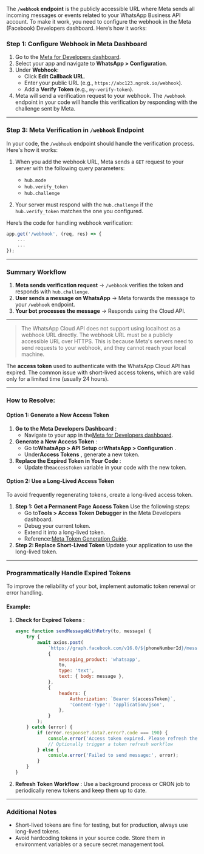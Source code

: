 The **`/webhook` endpoint** is the publicly accessible URL where Meta sends all incoming messages or events related to your WhatsApp Business API account. To make it work, you need to configure the webhook in the Meta (Facebook) Developers dashboard. Here’s how it works:

### **Step 1: Configure Webhook in Meta Dashboard**

1. Go to the [Meta for Developers dashboard](https://developers.facebook.com/).
2. Select your app and navigate to **WhatsApp > Configuration**.
3. Under **Webhook**:
   - Click **Edit Callback URL**.
   - Enter your public URL (e.g., `https://abc123.ngrok.io/webhook`).
   - Add a **Verify Token** (e.g., `my-verify-token`).
4. Meta will send a verification request to your webhook. The `/webhook` endpoint in your code will handle this verification by responding with the challenge sent by Meta.

---

### **Step 3: Meta Verification in `/webhook` Endpoint**

In your code, the `/webhook` endpoint should handle the verification process. Here's how it works:

1. When you add the webhook URL, Meta sends a `GET` request to your server with the following query parameters:

   - `hub.mode`
   - `hub.verify_token`
   - `hub.challenge`
2. Your server must respond with the `hub.challenge` if the `hub.verify_token` matches the one you configured.

Here’s the code for handling webhook verification:

```javascript
app.get('/webhook', (req, res) => {
    ...
    ...
});
```

---

### **Summary Workflow**

1. **Meta sends verification request** → `/webhook` verifies the token and responds with `hub.challenge`.
2. **User sends a message on WhatsApp** → Meta forwards the message to your `/webhook` endpoint.
3. **Your bot processes the message** → Responds using the Cloud API.

---

> The WhatsApp Cloud API does not support using localhost as a webhook URL directly. The webhook URL must be a publicly accessible URL over HTTPS. This is because Meta's servers need to send requests to your webhook, and they cannot reach your local machine.

The **access token** used to authenticate with the WhatsApp Cloud API has expired. The common issue with short-lived access tokens, which are valid only for a limited time (usually 24 hours).

---

### **How to Resolve:**

#### **Option 1: Generate a New Access Token**

1. **Go to the Meta Developers Dashboard** :
   * Navigate to your app in the[Meta for Developers dashboard](https://developers.facebook.com/).
2. **Generate a New Access Token** :
   * Go to**WhatsApp > API Setup** or**WhatsApp > Configuration** .
   * Under**Access Tokens** , generate a new token.
3. **Replace the Expired Token in Your Code** :
   * Update the`accessToken` variable in your code with the new token.

#### **Option 2: Use a Long-Lived Access Token**

To avoid frequently regenerating tokens, create a long-lived access token.

1. **Step 1: Get a Permanent Page Access Token**
   Use the following steps:
   * Go to**Tools > Access Token Debugger** in the Meta Developers dashboard.
   * Debug your current token.
   * Extend it into a long-lived token.
   * Reference:[Meta Token Generation Guide](https://developers.facebook.com/docs/pages/access-tokens).
2. **Step 2: Replace Short-Lived Token**
   Update your application to use the long-lived token.

---

### **Programmatically Handle Expired Tokens**

To improve the reliability of your bot, implement automatic token renewal or error handling.

#### Example:

1. **Check for Expired Tokens** :
   ```javascript
   async function sendMessageWithRetry(to, message) {
       try {
           await axios.post(
               `https://graph.facebook.com/v16.0/${phoneNumberId}/messages`,
               {
                   messaging_product: 'whatsapp',
                   to,
                   type: 'text',
                   text: { body: message },
               },
               {
                   headers: {
                       Authorization: `Bearer ${accessToken}`,
                       'Content-Type': 'application/json',
                   },
               }
           );
       } catch (error) {
           if (error.response?.data?.error?.code === 190) {
               console.error('Access token expired. Please refresh the token.');
               // Optionally trigger a token refresh workflow
           } else {
               console.error('Failed to send message:', error);
           }
       }
   }
   ```
2. **Refresh Token Workflow** :
   Use a background process or CRON job to periodically renew tokens and keep them up to date.

---

### **Additional Notes**

* Short-lived tokens are fine for testing, but for production, always use long-lived tokens.
* Avoid hardcoding tokens in your source code. Store them in environment variables or a secure secret management tool.
